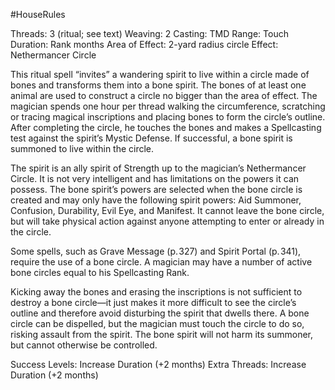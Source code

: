 #HouseRules 

Threads: 3 (ritual; see text)                          Weaving: 2
Casting: TMD                                                 Range: Touch
Duration: Rank months                                  Area of Effect: 2-yard radius circle
Effect: Nethermancer Circle

This ritual spell “invites” a wandering spirit to live within a circle made of bones and transforms them into a bone spirit. The bones of at least one animal are used to construct a circle no bigger than the area of effect. The magician spends one hour per thread walking the circumference, scratching or tracing magical inscriptions and placing bones to form the circle’s outline. After completing the circle, he touches the bones and makes a Spellcasting test against the spirit’s Mystic Defense. If successful, a bone spirit is summoned to live within the circle.

The spirit is an ally spirit of Strength up to the magician’s Nethermancer Circle. It is not very intelligent and has limitations on the powers it can possess. The bone spirit’s powers are selected when the bone circle is created and may only have the following spirit powers: Aid Summoner, Confusion, Durability, Evil Eye, and Manifest. It cannot leave the bone circle, but will take physical action against anyone attempting to enter or already in the circle.

Some spells, such as Grave Message (p. 327) and Spirit Portal (p. 341), require the use of a bone circle. A magician may have a number of active bone circles equal to his Spellcasting Rank.

Kicking away the bones and erasing the inscriptions is not sufficient to destroy a bone circle—it just makes it more difficult to see the circle’s outline and therefore avoid disturbing the spirit that dwells there. A bone circle can be dispelled, but the magician must touch the circle to do so, risking assault from the spirit. The bone spirit will not harm its summoner, but cannot otherwise be controlled.

Success Levels: Increase Duration (+2 months)
Extra Threads: Increase Duration (+2 months)